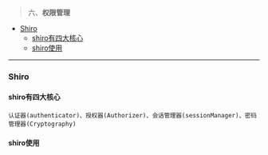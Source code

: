 > 六、**权限管理**
- [Shiro](#shiro)
    - [shiro有四大核心](#shiro有四大核心)
    - [shiro使用](#shiro使用)
____
### Shiro
#### shiro有四大核心
    认证器(authenticator)、授权器(Authorizer)、会话管理器(sessionManager)、密码管理器(Cryptography)
#### shiro使用

